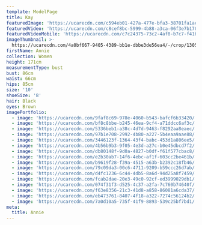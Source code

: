 ```yaml
---
template: ModelPage
title: Kay
featuredImage: 'https://ucarecdn.com/c594eb01-427a-477e-bfa3-38701fa1ae2a/'
featuredVideo: 'https://ucarecdn.com/c8cef8bc-5999-4b88-a3ca-06f3e7b1788b/'
featuredVideoMobile: 'https://ucarecdn.com/c7c24375-73c2-4af8-b7c7-f41b68edbbbd/'
imageThumbnail: >-
  https://ucarecdn.com/4a0bf667-9405-4389-bb1e-dbbe3de56ea4/-/crop/1305x1127/116,0/-/preview/
firstName: Annie
collection: Women
height: 171cm
measurementType: bust
bust: 86cm
waist: 66cm
hips: 85cm
size: '10'
shoeSize: '8'
hair: Black
eyes: Brown
imagePortfolio:
  - image: 'https://ucarecdn.com/9faf8c69-978e-4060-b543-bafcf6b33420/'
  - image: 'https://ucarecdn.com/bf8c8bbe-b245-46ea-9cf4-a71ddcc6af3c/'
  - image: 'https://ucarecdn.com/5336beb1-a38c-4d7d-9463-f8292aa8eaec/'
  - image: 'https://ucarecdn.com/97b1e708-2992-4b80-a227-5b4eaa9aae88/'
  - image: 'https://ucarecdn.com/3446123f-1364-43f4-babc-453d1a806ee5/'
  - image: 'https://ucarecdn.com/4b56b9b3-9f05-4e3d-a27c-b0e45dbcd7f2/'
  - image: 'https://ucarecdn.com/db80148f-9d0a-4827-b0df-f61f577cbac8/'
  - image: 'https://ucarecdn.com/e2b30ab7-14f6-4ebc-af1f-603cc2be461b/'
  - image: 'https://ucarecdn.com/b9619f28-f39a-4515-a63b-b2392c18fb46/'
  - image: 'https://ucarecdn.com/79c09da3-00c6-4711-9209-b59ccc26d7ab/'
  - image: 'https://ucarecdn.com/d4fc1236-6c44-4db5-8a6d-94d25a8f7459/'
  - image: 'https://ucarecdn.com/fcab2dae-20e3-49c0-92cf-ed3999029db1/'
  - image: 'https://ucarecdn.com/074f31f3-d525-4c37-a2fa-7c760b74640f/'
  - image: 'https://ucarecdn.com/f63e8356-21c3-41d8-a858-86081a6cda37/'
  - image: 'https://ucarecdn.com/eb473761-8407-4f18-a322-7274c56124b2/'
  - image: 'https://ucarecdn.com/7a0d10a5-735f-41f9-8893-539c25bf7bd1/'
meta:
  title: Annie
---
```


